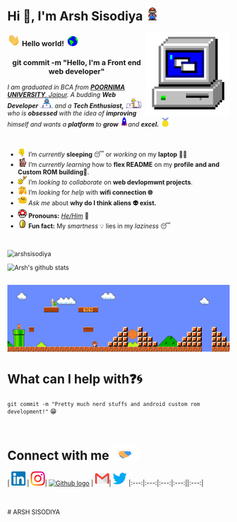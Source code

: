 # Hi 👋, I'm Arsh Sisodiya&nbsp;<img src="https://github.com/arshsisodiya/arshsisodiya/blob/master/Data/Mario_Hello_Big.gif" width="30px">

<img align="right" alt="PC GIF" src="https://github.com/arshsisodiya/arshsisodiya/blob/master/Data/PC.gif" width="190" />

### <img src="https://github.com/arshsisodiya/arshsisodiya/blob/master/Data/Hi.gif" width="29px"> **Hello world!** &nbsp;<img src="https://github.com/arshsisodiya/arshsisodiya/blob/master/Data/Earth.gif" width="24px">
<h3 align="center">git commit -m "Hello, I'm a Front end web developer"</h3>
<p>
  <em>
    I am graduated in BCA from <a href="https://www.poornima.edu.in/"> <b>POORNIMA UNIVERSITY</b>, Jaipur</a>.  
    A budding <b>Web Developer</b> <img src="https://github.com/arshsisodiya/arshsisodiya/blob/master/Data/Developer.gif" width="30px"> and a <b>Tech   Enthusiast,</b>&nbsp;<img src="https://github.com/arshsisodiya/arshsisodiya/blob/master/Data/Designer.gif" width="36px">  who is <b>obsessed</b>
    with the idea of <b>improving</b> himself and wants a <b>platform</b> to
    <b>grow</b> <img src="https://github.com/arshsisodiya/arshsisodiya/blob/master/Data/Rocket.gif" width="18px">and
    <b>excel.</b> <img src="https://github.com/arshsisodiya/arshsisodiya/blob/master/Data/Medal.gif" width="20px">
  </em>  
</p>

<br>

- <img alt="GIF" src="https://github.com/arshsisodiya/arshsisodiya/blob/master/Data/wave.gif" width="20vw" /> I’m *currently* **sleeping** 😴 or *working* on my **laptop** 👨‍💻
- <img alt="GIF" src="https://github.com/arshsisodiya/arshsisodiya/blob/master/Data/gandalf_parrot.gif" width="20vw" /> I’m *currently learning* how to **flex README** on my **profile** **and and Custom ROM building**💪.
- <img alt="GIF" src="https://github.com/arshsisodiya/arshsisodiya/blob/master/Data/headbang.gif" width="20vw" /> I’m *looking to collaborate* on **web devlopmwnt projects**.
- <img alt="GIF" src="https://github.com/arshsisodiya/arshsisodiya/blob/master/Data/hmm.gif" width="20vw" /> I’m *looking* for *help* with **wifi connection 🌐**
- <img alt="GIF" src="https://github.com/arshsisodiya/arshsisodiya/blob/master/Data/happy.gif" width="20vw" /> *Ask me* about **why do I think aliens 👽 exist.**
- <img alt="GIF" src="https://github.com/arshsisodiya/arshsisodiya/blob/master/Data/powerup.gif" width="20vw" /> **Pronouns:** [*He/Him*](https://pronoun.is/he) 🧔
- <img alt="GIF" src="https://github.com/arshsisodiya/arshsisodiya/blob/master/Data/coin.gif" width="20vw" /> **Fun fact:** My *smartness* 💡 lies in my *laziness* 😴

<br>
<p align="left"> <img src="https://komarev.com/ghpvc/?username=arshsisodiya" alt="arshsisodiya" /> </p>


![Arsh's github stats](https://github-readme-stats.vercel.app/api?username=arshsisodiya&show_icons=true&hide_border=true)

<br>

<img src="https://github.com/arshsisodiya/arshsisodiya/blob/master/Data/Mario_Gameplay.gif" alt="Mario Game" width="980">

<br>

# What can I help with:question::cyclone:

<code>git commit -m "Pretty much nerd stuffs and android custom rom development!"</code> :grin:

<br>

# Connect with me<img src="https://github.com/arshsisodiya/arshsisodiya/blob/master/Data/Handshake.gif" height="32px">



| [<img src="https://github.com/arshsisodiya/arshsisodiya/blob/master/Data/Linkedin.svg" alt="Linkedin Logo" width="32">](https://in.linkedin.com/in/) | [<img src="https://github.com/arshsisodiya/arshsisodiya/blob/master/Data/Instagram.svg" alt="instagram logo" width="32">](https://www.instagram.com/arsh_sisodiya)| [<img src="https://cdn.svgporn.com/logos/github-icon.svg" alt="Github logo" width="34">](https://github.com/arshsisodiya) | [<img src="https://github.com/arshsisodiya/arshsisodiya/blob/master/Data/Gmail.svg" alt="Gmail logo" height="32">](mailto:arshsisodiya@gmail.com)| [<img src="https://github.com/arshsisodiya/arshsisodiya/blob/master/Data/Twitter.svg" alt="twitter logo" width="32">](https://www.twitter.com/arsh_sisodiya)
|:---:|:---:|:---:|:---:||:---:|



<br>
<br>
# ARSH SISODIYA
